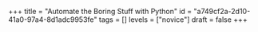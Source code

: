 +++
title =  "Automate the Boring Stuff with Python"
id =  "a749cf2a-2d10-41a0-97a4-8d1adc9953fe"
tags = []
levels =  ["novice"]
draft = false
+++
